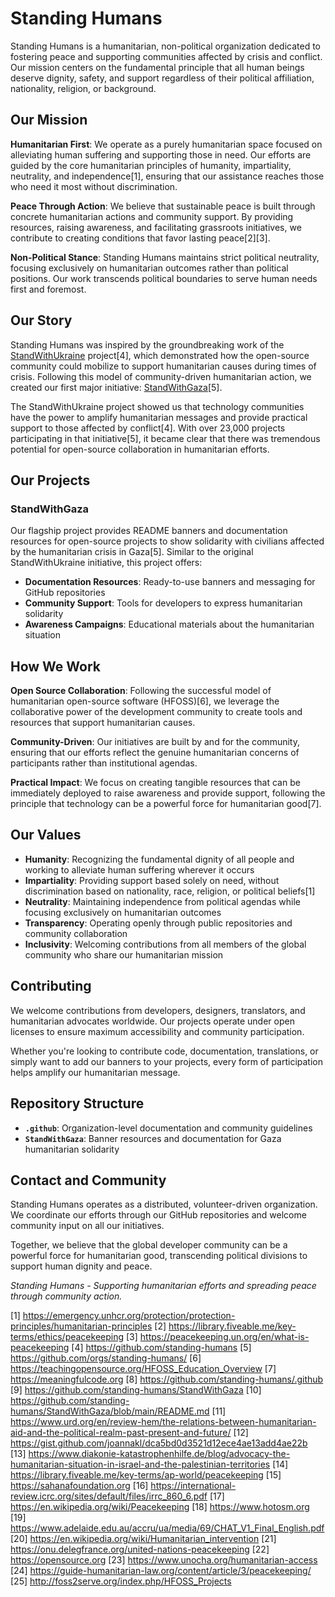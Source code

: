 # Standing Humans

Standing Humans is a humanitarian, non-political organization dedicated to fostering peace and supporting communities affected by crisis and conflict. Our mission centers on the fundamental principle that all human beings deserve dignity, safety, and support regardless of their political affiliation, nationality, religion, or background.

## Our Mission

**Humanitarian First**: We operate as a purely humanitarian space focused on alleviating human suffering and supporting those in need. Our efforts are guided by the core humanitarian principles of humanity, impartiality, neutrality, and independence[1], ensuring that our assistance reaches those who need it most without discrimination.

**Peace Through Action**: We believe that sustainable peace is built through concrete humanitarian actions and community support. By providing resources, raising awareness, and facilitating grassroots initiatives, we contribute to creating conditions that favor lasting peace[2][3].

**Non-Political Stance**: Standing Humans maintains strict political neutrality, focusing exclusively on humanitarian outcomes rather than political positions. Our work transcends political boundaries to serve human needs first and foremost.

## Our Story

Standing Humans was inspired by the groundbreaking work of the [StandWithUkraine](https://github.com/vshymanskyy/StandWithUkraine) project[4], which demonstrated how the open-source community could mobilize to support humanitarian causes during times of crisis. Following this model of community-driven humanitarian action, we created our first major initiative: [StandWithGaza](https://github.com/standing-humans/StandWithGaza)[5].

The StandWithUkraine project showed us that technology communities have the power to amplify humanitarian messages and provide practical support to those affected by conflict[4]. With over 23,000 projects participating in that initiative[5], it became clear that there was tremendous potential for open-source collaboration in humanitarian efforts.

## Our Projects

### StandWithGaza
Our flagship project provides README banners and documentation resources for open-source projects to show solidarity with civilians affected by the humanitarian crisis in Gaza[5]. Similar to the original StandWithUkraine initiative, this project offers:

- **Documentation Resources**: Ready-to-use banners and messaging for GitHub repositories
- **Community Support**: Tools for developers to express humanitarian solidarity
- **Awareness Campaigns**: Educational materials about the humanitarian situation

## How We Work

**Open Source Collaboration**: Following the successful model of humanitarian open-source software (HFOSS)[6], we leverage the collaborative power of the development community to create tools and resources that support humanitarian causes.

**Community-Driven**: Our initiatives are built by and for the community, ensuring that our efforts reflect the genuine humanitarian concerns of participants rather than institutional agendas.

**Practical Impact**: We focus on creating tangible resources that can be immediately deployed to raise awareness and provide support, following the principle that technology can be a powerful force for humanitarian good[7].

## Our Values

- **Humanity**: Recognizing the fundamental dignity of all people and working to alleviate human suffering wherever it occurs
- **Impartiality**: Providing support based solely on need, without discrimination based on nationality, race, religion, or political beliefs[1]
- **Neutrality**: Maintaining independence from political agendas while focusing exclusively on humanitarian outcomes
- **Transparency**: Operating openly through public repositories and community collaboration
- **Inclusivity**: Welcoming contributions from all members of the global community who share our humanitarian mission

## Contributing

We welcome contributions from developers, designers, translators, and humanitarian advocates worldwide. Our projects operate under open licenses to ensure maximum accessibility and community participation.

Whether you're looking to contribute code, documentation, translations, or simply want to add our banners to your projects, every form of participation helps amplify our humanitarian message.

## Repository Structure

- **`.github`**: Organization-level documentation and community guidelines
- **`StandWithGaza`**: Banner resources and documentation for Gaza humanitarian solidarity

## Contact and Community

Standing Humans operates as a distributed, volunteer-driven organization. We coordinate our efforts through our GitHub repositories and welcome community input on all our initiatives.

Together, we believe that the global developer community can be a powerful force for humanitarian good, transcending political divisions to support human dignity and peace.

*Standing Humans - Supporting humanitarian efforts and spreading peace through community action.*

[1] https://emergency.unhcr.org/protection/protection-principles/humanitarian-principles
[2] https://library.fiveable.me/key-terms/ethics/peacekeeping
[3] https://peacekeeping.un.org/en/what-is-peacekeeping
[4] https://github.com/standing-humans
[5] https://github.com/orgs/standing-humans/
[6] https://teachingopensource.org/HFOSS_Education_Overview
[7] https://meaningfulcode.org
[8] https://github.com/standing-humans/.github
[9] https://github.com/standing-humans/StandWithGaza
[10] https://github.com/standing-humans/StandWithGaza/blob/main/README.md
[11] https://www.urd.org/en/review-hem/the-relations-between-humanitarian-aid-and-the-political-realm-past-present-and-future/
[12] https://gist.github.com/joannakl/dca5bd0d3521d12ece4ae13add4ae22b
[13] https://www.diakonie-katastrophenhilfe.de/blog/advocacy-the-humanitarian-situation-in-israel-and-the-palestinian-territories
[14] https://library.fiveable.me/key-terms/ap-world/peacekeeping
[15] https://sahanafoundation.org
[16] https://international-review.icrc.org/sites/default/files/irrc_860_6.pdf
[17] https://en.wikipedia.org/wiki/Peacekeeping
[18] https://www.hotosm.org
[19] https://www.adelaide.edu.au/accru/ua/media/69/CHAT_V1_Final_English.pdf
[20] https://en.wikipedia.org/wiki/Humanitarian_intervention
[21] https://onu.delegfrance.org/united-nations-peacekeeping
[22] https://opensource.org
[23] https://www.unocha.org/humanitarian-access
[24] https://guide-humanitarian-law.org/content/article/3/peacekeeping/
[25] http://foss2serve.org/index.php/HFOSS_Projects